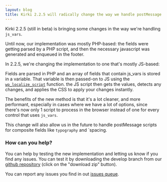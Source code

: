 ```yaml
---
layout: blog
title: Kirki 2.2.5 will radically change the way we handle postMessage scripts
---
```


Kirki 2.2.5 (still in beta) is bringing some changes in the way we're handling `js_vars`.

Until now, our implementation was mostly PHP-based: the fields were getting parsed by a PHP script, and then the necessary javascript was generated and enqueued in the footer.

In 2.2.5, we're changing the implementation to one that's mostly JS-based:

Fields are parsed in PHP and an array of fields that contain js_vars is stored in a variable.
That variable is then passed-on to JS using the [`wp_localize_script`](https://codex.wordpress.org/Function_Reference/wp_localize_script) function. the JS script then gets the values, detects any changes, and applies the CSS to apply your changes instantly.

The benefits of the new method is that it's a lot cleaner, and more performant, especially in cases where we have a lot of options, since there's now only 1 script to process in the browser instead of one for every control that uses `js_vars`.

This change will also allow us in the future to handle postMessage scripts for composite fields like `typography` and `spacing.

### How can you help?

You can help by testing the new implementation and letting us know if you find any issues.
You can test it by downloading the develop branch from our [github repository](https://github.com/aristath/kirki/tree/develop) (click on the "download zip" button).

You can report any issues you find in out [issues queue](https://github.com/aristath/kirki/issues).

